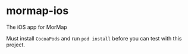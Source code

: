 # mormap-ios
The iOS app for MorMap

Must install ```CocoaPods``` and run ```pod install``` before you can test with this project.
